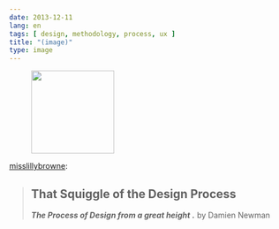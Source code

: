 ```yaml
---
date: 2013-12-11
lang: en
tags: [ design, methodology, process, ux ]
title: "(image)"
type: image
---
```


<figure>
<a
href="https://hugo.ferreira.cc/misslillybrowne-that-squiggle-of-the/attachment/283/"
rel="attachment"><img
src="/wp-content/uploads/2013/12/tumblr_mxjbz28jWe1sgsx8eo1_500-150x150.jpg"
width="150" height="150" /></a></figure>

[misslillybrowne](http://misslillybrowne.tumblr.com/post/69475312475/that-squiggle-of-the-design-process-the-process):

> ## That Squiggle of the Design Process
>
>
> ***The Process of Design from a great height*** ***.*** by Damien
> Newman

